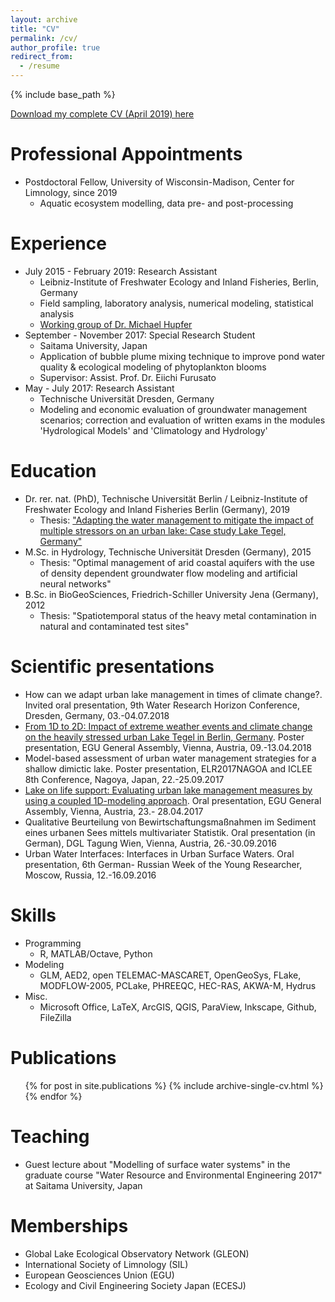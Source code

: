 ```yaml
---
layout: archive
title: "CV"
permalink: /cv/
author_profile: true
redirect_from:
  - /resume
---
```


{% include base_path %}

[Download my complete CV (April 2019) here](https://robertladwig.github.io/pdf/CV_Ladwig.pdf)

Professional Appointments
======
* Postdoctoral Fellow, University of Wisconsin-Madison, Center for Limnology, since 2019
  * Aquatic ecosystem modelling, data pre- and post-processing 
  
  
Experience
======
* July 2015 - February 2019: Research Assistant 
  * Leibniz-Institute of Freshwater Ecology and Inland Fisheries, Berlin, Germany
  * Field sampling, laboratory analysis, numerical modeling, statistical analysis
  * [Working group of Dr. Michael Hupfer](https://www.igb-berlin.de/en/hupfer)
* September - November 2017: Special Research Student
  * Saitama University, Japan
  * Application of bubble plume mixing technique to improve pond water quality & ecological modeling of phytoplankton blooms
  * Supervisor: Assist. Prof. Dr. Eiichi Furusato
* May - July 2017: Research Assistant
  * Technische Universität Dresden, Germany
  * Modeling and economic evaluation of groundwater management scenarios; correction and evaluation
of written exams in the modules 'Hydrological Models' and 'Climatology and Hydrology'


Education
======
* Dr. rer. nat. (PhD), Technische Universität Berlin / Leibniz-Institute of Freshwater Ecology and Inland Fisheries Berlin (Germany), 2019 
  * Thesis: ["Adapting the water management to mitigate the impact of multiple stressors on an urban lake: Case study Lake Tegel, Germany"](10.14279/depositonce-8289)
* M.Sc. in Hydrology, Technische Universität Dresden (Germany), 2015
  * Thesis: "Optimal management of arid coastal aquifers with the use of density dependent groundwater flow modeling and artificial neural networks"
* B.Sc. in BioGeoSciences, Friedrich-Schiller University Jena (Germany), 2012
  * Thesis: "Spatiotemporal status of the heavy metal contamination in natural and contaminated test sites"


Scientific presentations
======
* How can we adapt urban lake management in times of climate change?. Invited oral presentation, 9th Water Research Horizon Conference, Dresden, Germany, 03.-04.07.2018
* [From 1D to 2D: Impact of extreme weather events and climate change on the heavily stressed urban Lake Tegel in Berlin, Germany](https://meetingorganizer.copernicus.org/EGU2018/EGU2018-12529.pdf). Poster presentation, EGU General Assembly, Vienna, Austria, 09.-13.04.2018
* Model-based assessment of urban water management strategies for a shallow dimictic lake. Poster presentation, ELR2017NAGOA and ICLEE 8th Conference, Nagoya, Japan, 22.-25.09.2017
* [Lake on life support: Evaluating urban lake management measures by using a coupled 1D-modeling approach](http://meetingorganizer.copernicus.org/EGU2017/EGU2017-7339.pdf). Oral presentation, EGU General Assembly, Vienna, Austria, 23.- 28.04.2017
* Qualitative Beurteilung von Bewirtschaftungsmaßnahmen im Sediment eines urbanen Sees mittels multivariater Statistik. Oral presentation (in German), DGL Tagung Wien, Vienna, Austria, 26.-30.09.2016
* Urban Water Interfaces: Interfaces in Urban Surface Waters. Oral presentation, 6th German- Russian Week of the Young Researcher, Moscow, Russia, 12.-16.09.2016


Skills
======
* Programming
  * R, MATLAB/Octave, Python
* Modeling
  * GLM, AED2, open TELEMAC-MASCARET, OpenGeoSys, FLake, MODFLOW-2005, PCLake, PHREEQC, HEC-RAS, AKWA-M, Hydrus
* Misc.
  * Microsoft Office, LaTeX, ArcGIS, QGIS, ParaView, Inkscape, Github, FileZilla

Publications
======
  <ul>{% for post in site.publications %}
    {% include archive-single-cv.html %}
  {% endfor %}</ul>


Teaching 
======
* Guest lecture about "Modelling of surface water systems" in the graduate course "Water Resource
and Environmental Engineering 2017" at Saitama University, Japan

Memberships
======
* Global Lake Ecological Observatory Network (GLEON)
* International Society of Limnology (SIL)
* European Geosciences Union (EGU)
* Ecology and Civil Engineering Society Japan (ECESJ)

